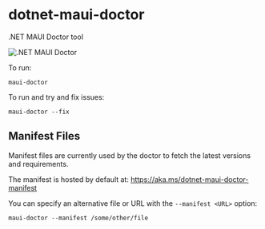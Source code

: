 
# dotnet-maui-doctor
.NET MAUI Doctor tool

![.NET MAUI Doctor](https://user-images.githubusercontent.com/271950/111553662-3c65a480-875b-11eb-9e67-3738d3f7e0ad.gif)


To run:
```
maui-doctor
```

To run and try and fix issues:
```
maui-doctor --fix
```


## Manifest Files

Manifest files are currently used by the doctor to fetch the latest versions and requirements.

The manifest is hosted by default at: https://aka.ms/dotnet-maui-doctor-manifest

You can specify an alternative file or URL with the `--manifest <URL>` option:

```
maui-doctor --manifest /some/other/file
```

